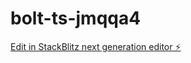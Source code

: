 # bolt-ts-jmqqa4

[Edit in StackBlitz next generation editor ⚡️](https://stackblitz.com/~/github.com/leogopal/bolt-ts-jmqqa4)